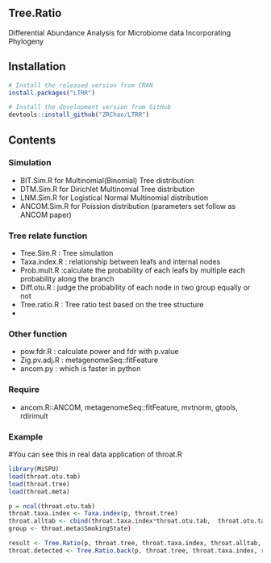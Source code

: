 ## Tree.Ratio
Differential Abundance Analysis for Microbiome data Incorporating Phylogeny

## Installation

```R
# Install the released version from CRAN
install.packages("LTRR")

# Install the development version from GitHub
devtools::install_github("ZRChao/LTRR")
```
## Contents

### Simulation
* BIT.Sim.R for Multinomial(Binomial) Tree distribution
* DTM.Sim.R for Dirichlet Multinomial Tree distribution
* LNM.Sim.R for Logistical Normal Multinomial distribution 
* ANCOM.Sim.R for Poission distribution (parameters set follow as ANCOM paper)

### Tree relate function
* Tree.Sim.R : Tree simulation
* Taxa.index.R : relationship between leafs and internal nodes
* Prob.mult.R :calculate the probability of each leafs by multiple each probability along the branch
* Diff.otu.R : judge the probability of each node in two group equally or not
* Tree.ratio.R : Tree ratio test based on the tree structure
* 

### Other function
* pow.fdr.R : calculate power and fdr with p.value 
* Zig.pv.adj.R : metagenomeSeq::fitFeature
* ancom.py : which is faster in python

### Require 
* ancom.R::ANCOM, metagenomeSeq::fitFeature, mvtnorm, gtools, rdirimult 

### Example
 
#You can see this in real data application of throat.R 
```R
library(MiSPU)
load(throat.otu.tab)
load(throat.tree)
load(throat.meta)

p = ncol(throat.otu.tab)
throat.taxa.index <- Taxa.index(p, throat.tree)
throat.alltab <- cbind(throat.taxa.index*throat.otu.tab,  throat.otu.tab)
group <- throat.meta$SmokingState)

result <- Tree.Ratio(p, throat.tree, throat.taxa.index, throat.alltab, group)
throat.detected <- Tree.Ratio.back(p, throat.tree, throat.taxa.index, results, group)
```
